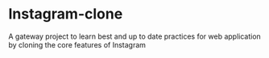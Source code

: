 # Instagram-clone
A gateway project to learn best and up to date practices for web application by cloning the core features of Instagram
